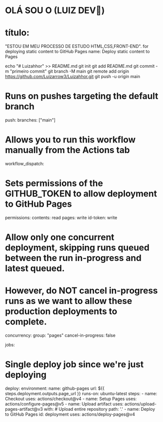 # OLÁ SOU O (LUIZ DEV👋)
 



# título:
   "ESTOU EM MEU PROCESSO DE ESTUDO HTML,CSS,FRONT-END".
 for deploying static content to GitHub Pages
name: Deploy static content to Pages

echo "# Luizahhor" >> README.md 
git init 
git add README.md 
git commit -m "primeiro commit" 
git branch -M main 
git remote add origin https://github.com/Luizarrow3/Luizahhor.git
 git push -u origin main
  # Runs on pushes targeting the default branch
  push:
    branches: ["main"]

  # Allows you to run this workflow manually from the Actions tab
  workflow_dispatch:

# Sets permissions of the GITHUB_TOKEN to allow deployment to GitHub Pages
permissions:
  contents: read
  pages: write
  id-token: write

# Allow only one concurrent deployment, skipping runs queued between the run in-progress and latest queued.
# However, do NOT cancel in-progress runs as we want to allow these production deployments to complete.
concurrency:
  group: "pages"
  cancel-in-progress: false

jobs:
  # Single deploy job since we're just deploying
  deploy:
    environment:
      name: github-pages
      url: ${{ steps.deployment.outputs.page_url }}
    runs-on: ubuntu-latest
    steps:
      - name: Checkout
        uses: actions/checkout@v4
      - name: Setup Pages
        uses: actions/configure-pages@v5
      - name: Upload artifact
        uses: actions/upload-pages-artifact@v3
        with:
          # Upload entire repository
          path: '.'
      - name: Deploy to GitHub Pages
        id: deployment
        uses: actions/deploy-pages@v4
  

